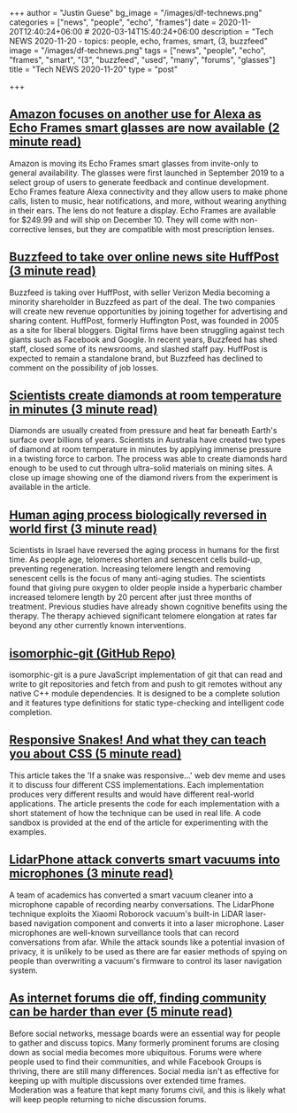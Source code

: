 +++
author = "Justin Guese"
bg_image = "/images/df-technews.png"
categories = ["news", "people", "echo", "frames"]
date = 2020-11-20T12:40:24+06:00 # 2020-03-14T15:40:24+06:00
description = "Tech NEWS 2020-11-20 - topics: people, echo, frames, smart, (3, buzzfeed"
image = "/images/df-technews.png"
tags = ["news", "people", "echo", "frames", "smart", "(3", "buzzfeed", "used", "many", "forums", "glasses"]
title = "Tech NEWS 2020-11-20"
type = "post"

+++

## [Amazon focuses on another use for Alexa as Echo Frames smart glasses are now available (2 minute read)](https://www.geekwire.com/2020/amazon-focuses-another-use-alexa-echo-frames-smart-glasses-now-available//1/01000175e558e97c-1fcf59dd-aca2-411b-aef8-bc2621537e30-000000/f6jFGqz0qRuJnYu3G6OPqVBUdwsbs_LYt4E1VHUpHcg=168)

Amazon is moving its Echo Frames smart glasses from invite-only to general availability. The glasses were first launched in September 2019 to a select group of users to generate feedback and continue development. Echo Frames feature Alexa connectivity and they allow users to make phone calls, listen to music, hear notifications, and more, without wearing anything in their ears. The lens do not feature a display. Echo Frames are available for $249.99 and will ship on December 10. They will come with non-corrective lenses, but they are compatible with most prescription lenses.

## [Buzzfeed to take over online news site HuffPost (3 minute read)](https://www.bbc.com/news/business-55009742/1/01000175e558e97c-1fcf59dd-aca2-411b-aef8-bc2621537e30-000000/epqkig6tggKVRUHhDaASat0UQ9f4Sjqx_WnLo5krYBY=168)

Buzzfeed is taking over HuffPost, with seller Verizon Media becoming a minority shareholder in Buzzfeed as part of the deal. The two companies will create new revenue opportunities by joining together for advertising and sharing content. HuffPost, formerly Huffington Post, was founded in 2005 as a site for liberal bloggers. Digital firms have been struggling against tech giants such as Facebook and Google. In recent years, Buzzfeed has shed staff, closed some of its newsrooms, and slashed staff pay. HuffPost is expected to remain a standalone brand, but Buzzfeed has declined to comment on the possibility of job losses.

## [Scientists create diamonds at room temperature in minutes (3 minute read)](https://www.cnn.com/2020/11/19/world/diamonds-room-temperature-scli-intl-scn/index.html/1/01000175e558e97c-1fcf59dd-aca2-411b-aef8-bc2621537e30-000000/XDIduHsF7dyrHKEfuMyMkZsM241zhO2qTOd211k8Yjg=168)

Diamonds are usually created from pressure and heat far beneath Earth's surface over billions of years. Scientists in Australia have created two types of diamond at room temperature in minutes by applying immense pressure in a twisting force to carbon. The process was able to create diamonds hard enough to be used to cut through ultra-solid materials on mining sites. A close up image showing one of the diamond rivers from the experiment is available in the article.

## [Human aging process biologically reversed in world first (3 minute read)](https://www.yahoo.com/news/human-ageing-process-biologically-reversed-153921785.html/1/01000175e558e97c-1fcf59dd-aca2-411b-aef8-bc2621537e30-000000/XNlU4DE7BQ6QkOOf6nh5Ho3Q0aCzhHPGXVcjaB5kCxw=168)

Scientists in Israel have reversed the aging process in humans for the first time. As people age, telomeres shorten and senescent cells build-up, preventing regeneration. Increasing telomere length and removing senescent cells is the focus of many anti-aging studies. The scientists found that giving pure oxygen to older people inside a hyperbaric chamber increased telomere length by 20 percent after just three months of treatment. Previous studies have already shown cognitive benefits using the therapy. The therapy achieved significant telomere elongation at rates far beyond any other currently known interventions.

## [isomorphic-git (GitHub Repo)](https://github.com/isomorphic-git/isomorphic-git/1/01000175e558e97c-1fcf59dd-aca2-411b-aef8-bc2621537e30-000000/EgbqjGfCSFU3c-K86UM6K0HQ6m2a6vpMKBZphvXvAUs=168)

isomorphic-git is a pure JavaScript implementation of git that can read and write to git repositories and fetch from and push to git remotes without any native C++ module dependencies. It is designed to be a complete solution and it features type definitions for static type-checking and intelligent code completion.

## [Responsive Snakes! And what they can teach you about CSS (5 minute read)](https://vtrpldn.hashnode.dev/responsive-snakes-and-what-they-can-teach-you-about-css/1/01000175e558e97c-1fcf59dd-aca2-411b-aef8-bc2621537e30-000000/ey8AHlQbAV2EbV6n8utZFbsfPetGNnBlBv7sctFRSuE=168)

This article takes the 'If a snake was responsive...' web dev meme and uses it to discuss four different CSS implementations. Each implementation produces very different results and would have different real-world applications. The article presents the code for each implementation with a short statement of how the technique can be used in real life. A code sandbox is provided at the end of the article for experimenting with the examples.

## [LidarPhone attack converts smart vacuums into microphones (3 minute read)](https://www.zdnet.com/article/lidarphone-attack-converts-smart-vacuums-into-microphones//1/01000175e558e97c-1fcf59dd-aca2-411b-aef8-bc2621537e30-000000/L4gsckPIetGC0SRmKzipxar-nye0Kg6KWYy862c4v8o=168)

A team of academics has converted a smart vacuum cleaner into a microphone capable of recording nearby conversations. The LidarPhone technique exploits the Xiaomi Roborock vacuum's built-in LiDAR laser-based navigation component and converts it into a laser microphone. Laser microphones are well-known surveillance tools that can record conversations from afar. While the attack sounds like a potential invasion of privacy, it is unlikely to be used as there are far easier methods of spying on people than overwriting a vacuum's firmware to control its laser navigation system.

## [As internet forums die off, finding community can be harder than ever (5 minute read)](https://www.engadget.com/2020-02-27-internet-forums-dying-off.html/1/01000175e558e97c-1fcf59dd-aca2-411b-aef8-bc2621537e30-000000/lgsSZnOeQjdS75II3OCNwB8yJEsTzwszBKyroInX2Q0=168)

Before social networks, message boards were an essential way for people to gather and discuss topics. Many formerly prominent forums are closing down as social media becomes more ubiquitous. Forums were where people used to find their communities, and while Facebook Groups is thriving, there are still many differences. Social media isn't as effective for keeping up with multiple discussions over extended time frames. Moderation was a feature that kept many forums civil, and this is likely what will keep people returning to niche discussion forums.

